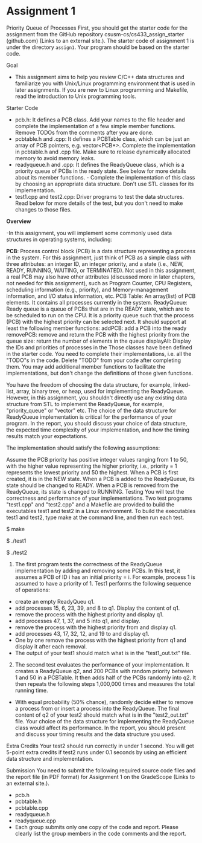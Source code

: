 # Assignment 1

Priority Queue of Processes 
First, you should get the starter code for the assignment from the GitHub repository csusm-cs/cs433_assign_starter (github.com) (Links to an external site.). The starter code of assignment 1 is under the directory `assign1`. Your program should be based on the starter code. 

Goal
- This assignment aims to help you review C/C++ data structures and familiarize you with Unix/Linux programming environment that is used in later assignments. If you are new to Linux programming and Makefile, read the introduction to Unix programming tools.

Starter Code
- pcb.h: It defines a PCB class. Add your names to the file header and complete the implementation of a few simple member functions. Remove TODOs from the comments after you are done.
- pcbtable.h and .cpp: It defines a PCBTable class, which can be just an array of PCB pointers, e.g. vector<PCB*>. Complete the implementation in pcbtable.h and .cpp file. Make sure to release dynamically allocated memory to avoid memory leaks.
- readyqueue.h and .cpp: It defines the ReadyQueue class, which is a priority queue of PCBs in the ready state. See below for more details about its member functions. - Complete the implementation of this class by choosing an appropriate data structure. Don't use STL classes for its implementation.
- test1.cpp and test2.cpp: Driver programs to test the data structures. Read below for more details of the test, but you don't need to make changes to those files. 

**Overview**

-In this assignment, you will implement some commonly used data structures in operating systems, including:

**PCB**: Process control block (PCB) is a data structure representing a process in the system. For this assignment, just think of PCB as a simple class with three attributes: an integer ID, an integer priority, and a state (i.e., NEW, READY, RUNNING, WAITING, or TERMINATED). Not used in this assignment, a real PCB may also have other attributes (discussed more in later chapters, not needed for this assignment), such as Program Counter, CPU Registers, scheduling information (e.g., priority), and Memory-management information, and I/O status information, etc.
PCB Table: An array(list) of PCB elements. It contains all processes currently in the system.
ReadyQueue: Ready queue is a queue of PCBs that are in the READY state, which are to be scheduled to run on the CPU. It is a priority queue such that the process (PCB) with the highest priority can be selected next. It should support at least the following member functions:
addPCB: add a PCB into the ready
removePCB: remove and return the PCB with the highest priority from the queue
size: return the number of elements in the queue
displayAll: Display the IDs and priorities of processes in the
Those classes have been defined in the starter code. You need to complete their implementations, i.e. all the "TODO"s in the code. Delete "TODO" from your code after completing them. You may add additional member functions to facilitate the implementations, but don't change the definitions of those given functions.  

You have the freedom of choosing the data structure, for example, linked-list, array, binary tree, or heap, used for implementing the ReadyQueue. However, in this assignment, you shouldn't directly use any existing data structure from STL to implement the ReadyQueue, for example, "priority_queue" or "vector" etc. The choice of the data structure for ReadyQueue implementation is critical for the performance of your program. In the report, you should discuss your choice of data structure, the expected time complexity of your implementation, and how the timing results match your expectations.

The implementation should satisfy the following assumptions:

Assume the PCB priority has positive integer values ranging from 1 to 50, with the higher value representing the higher priority, i.e., priority = 1 represents the lowest priority and 50 the highest.
When a PCB is first created, it is in the NEW state.
When a PCB is added to the ReadyQueue, its state should be changed to READY.
When a PCB is removed from the ReadyQueue, its state is changed to RUNNING.
Testing
You will test the correctness and performance of your implementations. Two test programs "test1.cpp" and "test2.cpp" and a Makefile are provided to build the executables test1 and test2 in a Linux environment. To build the executables test1 and test2, type make at the command line, and then run each test.

$ make

$ ./test1

$ ./test2

1. The first program tests the correctness of the ReadyQueue implementation by adding and removing some PCBs. In this test, it assumes a PCB of ID i has an initial priority = i. For example, process 1 is assumed to have a priority of 1. Test1 performs the following sequence of operations:

  - create an empty ReadyQueu q1.
  - add processes 15, 6, 23, 39, and 8 to q1. Display the content of q1.
  - remove the process with the highest priority and display q1.
  - add processes 47, 1, 37, and 5 into q1, and display.
  - remove the process with the highest priority from and display q1.
  - add processes 43, 17, 32, 12, and 19 to and display q1.
  - One by one remove the process with the highest priority from q1 and display it after each removal.
  - The output of your test1 should match what is in the "test1_out.txt" file.

2. The second test evaluates the performance of your implementation. It creates a ReadyQueue q2, and 200 PCBs with random priority between 1 and 50 in a PCBTable. It then adds half of the PCBs randomly into q2. It then repeats the following steps 1,000,000 times and measures the total running time.

  -  With equal probability (50% chance), randomly decide either to remove a process from or insert a process into the ReadyQueue.
The final content of q2 of your test2 should match what is in the "test2_out.txt" file. Your choice of the data structure for implementing the ReadyQueue class would affect its performance. In the report, you should present and discuss your timing results and the data structure you used.

Extra Credits
Your test2 should run correctly in under 1 second.  You will get 5-point extra credits if test2 runs under 0.1 seconds by using an efficient data structure and implementation.

Submission
You need to submit the following required source code files and the report file (in PDF format) for Assignment 1 on the GradeScope (Links to an external site.). 

- pcb.h
- pcbtable.h
- pcbtable.cpp
- readyqueue.h
- readyqueue.cpp
- Each group submits only one copy of the code and report. Please clearly list the group members in the code comments and the report.
